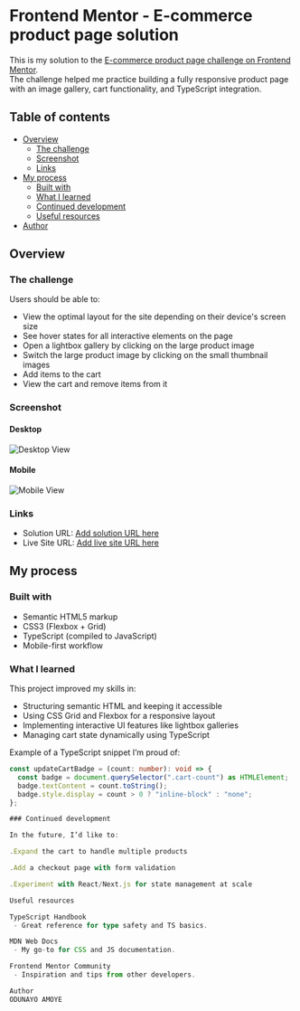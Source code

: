# Frontend Mentor - E-commerce product page solution

This is my solution to the [E-commerce product page challenge on Frontend Mentor](https://www.frontendmentor.io/challenges/ecommerce-product-page-UPsZ9MJp6).  
The challenge helped me practice building a fully responsive product page with an image gallery, cart functionality, and TypeScript integration.


## Table of contents

- [Overview](#overview)
  - [The challenge](#the-challenge)
  - [Screenshot](#screenshot)
  - [Links](#links)
- [My process](#my-process)
  - [Built with](#built-with)
  - [What I learned](#what-i-learned)
  - [Continued development](#continued-development)
  - [Useful resources](#useful-resources)
- [Author](#author)


## Overview

### The challenge

Users should be able to:

- View the optimal layout for the site depending on their device's screen size
- See hover states for all interactive elements on the page
- Open a lightbox gallery by clicking on the large product image
- Switch the large product image by clicking on the small thumbnail images
- Add items to the cart
- View the cart and remove items from it

### Screenshot

#### Desktop
![Desktop View](./screenshots/desktop.png)

#### Mobile
![Mobile View](./screenshots/mobile.png)


### Links

- Solution URL: [Add solution URL here](https://github.com/<your-username>/<your-repo-name>)
- Live Site URL: [Add live site URL here](https://your-live-site-url.com)


## My process

### Built with

- Semantic HTML5 markup
- CSS3 (Flexbox + Grid)
- TypeScript (compiled to JavaScript)
- Mobile-first workflow

### What I learned

This project improved my skills in:

- Structuring semantic HTML and keeping it accessible
- Using CSS Grid and Flexbox for a responsive layout
- Implementing interactive UI features like lightbox galleries
- Managing cart state dynamically using TypeScript

Example of a TypeScript snippet I’m proud of:

```ts
const updateCartBadge = (count: number): void => {
  const badge = document.querySelector(".cart-count") as HTMLElement;
  badge.textContent = count.toString();
  badge.style.display = count > 0 ? "inline-block" : "none";
};

### Continued development

In the future, I’d like to:

.Expand the cart to handle multiple products

.Add a checkout page with form validation

.Experiment with React/Next.js for state management at scale

Useful resources

TypeScript Handbook
 - Great reference for type safety and TS basics.

MDN Web Docs
 - My go-to for CSS and JS documentation.

Frontend Mentor Community
 - Inspiration and tips from other developers.

Author
ODUNAYO AMOYE
